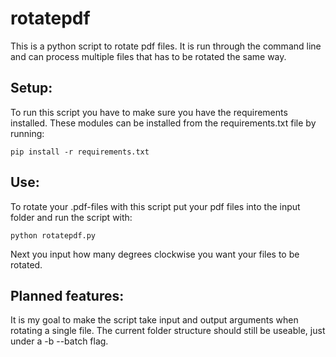 # rotatepdf
This is a python script to rotate pdf files. It is run through the command line and can process multiple files that has to be rotated the same way.

## Setup:
To run this script you have to make sure you have the requirements installed. These modules can be installed from the requirements.txt file by running:
    
    pip install -r requirements.txt
    
## Use:
To rotate your .pdf-files with this script put your pdf files into the input folder and run the script with:
    
    python rotatepdf.py
    
Next you input how many degrees clockwise you want your files to be rotated.

## Planned features:
It is my goal to make the script take input and output arguments when rotating a single file. The current folder structure should still be useable, just under a -b --batch flag.
